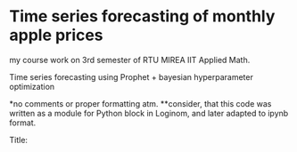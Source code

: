 # Time series forecasting of monthly apple prices
my course work on 3rd semester of RTU MIREA IIT Applied Math.

Time series forecasting using Prophet + bayesian hyperparameter optimization

*no comments or proper formatting atm.
**consider, that this code was written as a module for Python block in Loginom, and later adapted to ipynb format.

Title:

